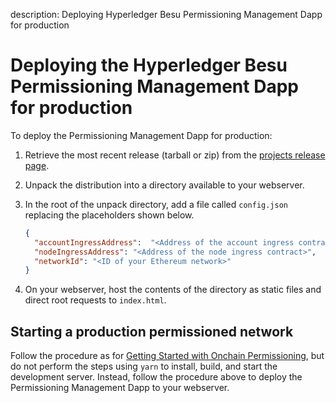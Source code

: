 description: Deploying Hyperledger Besu Permissioning Management Dapp for production
<!--- END of page meta data -->

# Deploying the Hyperledger Besu Permissioning Management Dapp for production

To deploy the Permissioning Management Dapp for production:

1. Retrieve the most recent release (tarball or zip) from the [projects release page].

1. Unpack the distribution into a directory available to your webserver.

1. In the root of the unpack directory, add a file called `config.json` replacing the placeholders
   shown below.

     ```json tab="config.json"
     {
       "accountIngressAddress":  "<Address of the account ingress contract>",
       "nodeIngressAddress": "<Address of the node ingress contract>",
       "networkId": "<ID of your Ethereum network>"
     }
     ```

1. On your webserver, host the contents of the directory as static files and direct root requests
to `index.html`.

## Starting a production permissioned network

Follow the procedure as for [Getting Started with Onchain Permissioning], but do not perform the
steps using `yarn` to install, build, and start the development server. Instead, follow the
procedure above to deploy the Permissioning Management Dapp to your webserver.

<!-- Links -->
[projects release page]: https://github.com/PegaSysEng/permissioning-smart-contracts/releases/latest
[Getting Started with Onchain Permissioning]: ../../Tutorials/Permissioning/Getting-Started-Onchain-Permissioning.md